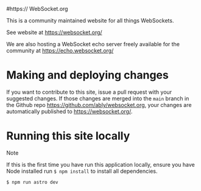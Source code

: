 #https:// WebSocket.org

This is a community maintained website for all things WebSockets.

See website at https://websocket.org/

We are also hosting a WebSocket echo server freely available for the community at https://echo.websocket.org/

# Making and deploying changes

If you want to contribute to this site, issue a pull request with your suggested changes. If those changes are merged into the `main` branch in the Github repo https://github.com/ably/websocket.org, your changes are automatically published to https://websocket.org/.

# Running this site locally

> [!NOTE] 
> If this is the first time you have run this application locally, ensure you have Node installed run `$ npm install` to install all dependencies.

`$ npm run astro dev`
